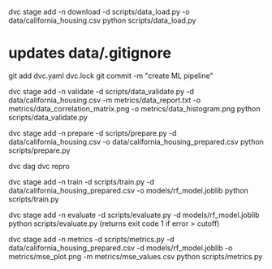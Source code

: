 dvc stage add -n download -d scripts/data_load.py -o data/california_housing.csv python scripts/data_load.py

# updates data/.gitignore

git add dvc.yaml dvc.lock
git commit -m "create ML pipeline"

dvc stage add -n validate -d scripts/data_validate.py -d data/california_housing.csv -m metrics/data_report.txt -o metrics/data_correlation_matrix.png -o metrics/data_histogram.png python scripts/data_validate.py

dvc stage add -n prepare -d scripts/prepare.py -d data/california_housing.csv -o data/california_housing_prepared.csv python scripts/prepare.py

dvc dag
dvc repro

dvc stage add -n train -d scripts/train.py -d data/california_housing_prepared.csv -o models/rf_model.joblib python scripts/train.py

dvc stage add -n evaluate -d scripts/evaluate.py -d models/rf_model.joblib python scripts/evaluate.py
(returns exit code 1 if error > cutoff)

dvc stage add -n metrics -d scripts/metrics.py -d data/california_housing_prepared.csv -d models/rf_model.joblib -o metrics/mse_plot.png -m metrics/mse_values.csv python scripts/metrics.py
